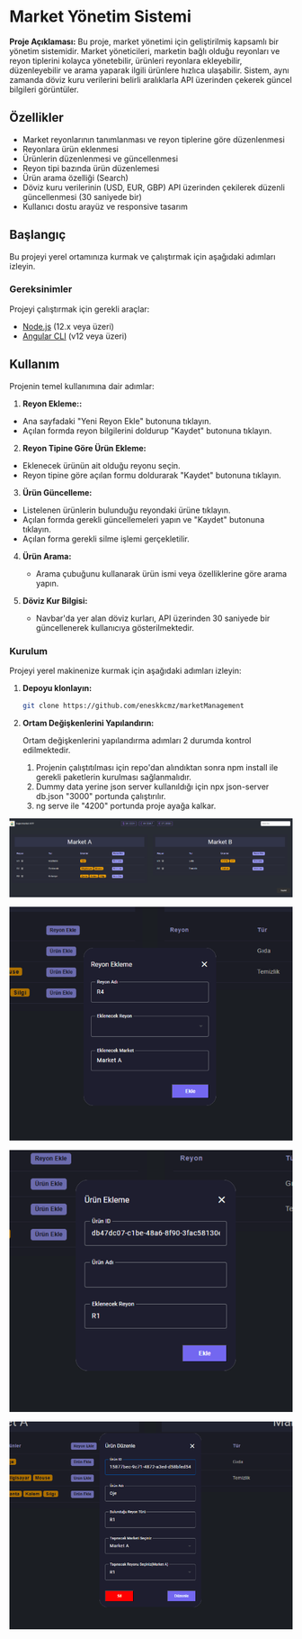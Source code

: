 # Market Yönetim Sistemi

**Proje Açıklaması:**
Bu proje, market yönetimi için geliştirilmiş kapsamlı bir yönetim sistemidir. Market yöneticileri, marketin bağlı olduğu reyonları ve reyon tiplerini kolayca yönetebilir, ürünleri reyonlara ekleyebilir, düzenleyebilir ve arama yaparak ilgili ürünlere hızlıca ulaşabilir. Sistem, aynı zamanda döviz kuru verilerini belirli aralıklarla API üzerinden çekerek güncel bilgileri görüntüler.

## Özellikler

- Market reyonlarının tanımlanması ve reyon tiplerine göre düzenlenmesi
- Reyonlara ürün eklenmesi
- Ürünlerin düzenlenmesi ve güncellenmesi
- Reyon tipi bazında ürün düzenlemesi
- Ürün arama özelliği (Search)
- Döviz kuru verilerinin (USD, EUR, GBP) API üzerinden çekilerek düzenli güncellenmesi (30 saniyede bir)
- Kullanıcı dostu arayüz ve responsive tasarım

## Başlangıç

Bu projeyi yerel ortamınıza kurmak ve çalıştırmak için aşağıdaki adımları izleyin.

### Gereksinimler

Projeyi çalıştırmak için gerekli araçlar:

- [Node.js](https://nodejs.org/) (12.x veya üzeri)
- [Angular CLI](https://angular.io/cli) (v12 veya üzeri)

## Kullanım

Projenin temel kullanımına dair adımlar:

1. **Reyon Ekleme::**

- Ana sayfadaki "Yeni Reyon Ekle" butonuna tıklayın.
- Açılan formda reyon bilgilerini doldurup "Kaydet" butonuna tıklayın.

2. **Reyon Tipine Göre Ürün Ekleme:**

- Eklenecek ürünün ait olduğu reyonu seçin.
- Reyon tipine göre açılan formu doldurarak "Kaydet" butonuna tıklayın.

3. **Ürün Güncelleme:**

- Listelenen ürünlerin bulunduğu reyondaki ürüne tıklayın.
- Açılan formda gerekli güncellemeleri yapın ve "Kaydet" butonuna tıklayın.
- Açılan forma gerekli silme işlemi gerçekletilir.

4. **Ürün Arama:**

   - Arama çubuğunu kullanarak ürün ismi veya özelliklerine göre arama yapın.

5. **Döviz Kur Bilgisi:**
   - Navbar'da yer alan döviz kurları, API üzerinden 30 saniyede bir güncellenerek kullanıcıya gösterilmektedir.

### Kurulum

Projeyi yerel makinenize kurmak için aşağıdaki adımları izleyin:

1. **Depoyu klonlayın:**

   ```bash
   git clone https://github.com/eneskkcmz/marketManagement

   ```

2. **Ortam Değişkenlerini Yapılandırın:**

   Ortam değişkenlerini yapılandırma adımları 2 durumda kontrol edilmektedir.

   1. Projenin çalıştıtılması için repo'dan alındıktan sonra npm install ile gerekli paketlerin kurulması sağlanmalıdır.
   2. Dummy data yerine json server kullanıldığı için npx json-server db.json "3000" portunda çalıştırılır.
   3. ng serve ile "4200" portunda proje ayağa kalkar.

![alt text](image.png)

![alt text](image-1.png)

![alt text](image-2.png)

![alt text](image-3.png)